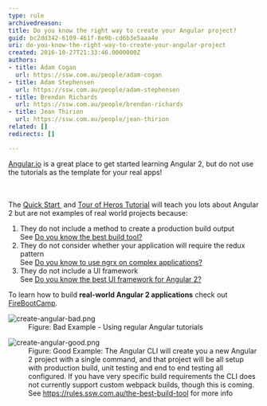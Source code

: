```yaml
---
type: rule
archivedreason: 
title: Do you know the right way to create your Angular project?
guid: bc2dd342-6109-461f-8e9b-cd6b3e5aaa4e
uri: do-you-know-the-right-way-to-create-your-angular-project
created: 2016-10-27T21:33:46.0000000Z
authors:
- title: Adam Cogan
  url: https://ssw.com.au/people/adam-cogan
- title: Adam Stephensen
  url: https://ssw.com.au/people/adam-stephensen
- title: Brendan Richards
  url: https://ssw.com.au/people/brendan-richards
- title: Jean Thirion
  url: https://ssw.com.au/people/jean-thirion
related: []
redirects: []

---
```



​<a href="http&#58;//angular.io/" target="_blank">Angular.io​</a> is a great place to get started learning Angular 2, but do not use the tutorials as the template for your real apps!​​<br>
<br><excerpt class='endintro'></excerpt><br>
<p>The <a href="https&#58;//angular.io/docs/ts/latest/quickstart.html" target="_blank">Quick Start </a>&#160;and <a href="https&#58;//angular.io/docs/ts/latest/tutorial/" target="_blank">Tour of Heros Tutorial</a>&#160;will teach you lots about Angular 2 but are not examples of real world projects because&#58;</p><ol><li>They do not include a method to create a production build output<br>See <a href="/_layouts/15/FIXUPREDIRECT.ASPX?WebId=3dfc0e07-e23a-4cbb-aac2-e778b71166a2&amp;TermSetId=07da3ddf-0924-4cd2-a6d4-a4809ae20160&amp;TermId=ac5174c4-a417-4bf8-a3ac-c47bdb8f273c">Do you know the best build tool? </a> <br></li><li>They do not consider whether your application will require the redux pattern&#160;<br>See <a href="/_layouts/15/FIXUPREDIRECT.ASPX?WebId=3dfc0e07-e23a-4cbb-aac2-e778b71166a2&amp;TermSetId=07da3ddf-0924-4cd2-a6d4-a4809ae20160&amp;TermId=e4d1e090-bee8-4a86-9a46-fa46aa7f8058">Do you know to use ngrx on complex applications? </a> <br></li><li>They do not include a UI framework <br>See <a href="/_layouts/15/FIXUPREDIRECT.ASPX?WebId=3dfc0e07-e23a-4cbb-aac2-e778b71166a2&amp;TermSetId=07da3ddf-0924-4cd2-a6d4-a4809ae20160&amp;TermId=1c35f4c4-7f94-4c88-8bbf-a81dfc77f5d7">Do you know the best UI framework for Angular 2? </a> </li></ol><p>To learn how to build <strong>real-world&#160;Angular 2 applications</strong> check out <a href="http&#58;//firebootcamp.com/angular2">FireBootCamp</a>.<br></p><dl class="badImage"><dt><img src="/PublishingImages/create-angular-bad.png" alt="create-angular-bad.png" /></dt><dd>Figure&#58; Bad Example - Using regular Angular tutorials</dd></dl><dl class="goodImage"><dt><img src="/PublishingImages/create-angular-good.png" alt="create-angular-good.png" /></dt><dd>Figure&#58; Good Example&#58; The Angular CLI will create you a new Angular 2 project with a single command, and that project will be all setup with production build, unit testing and end to end testing all configured. If you have very specific&#160;build requirements the CLI does not currently support custom webpack builds, though this is coming. See&#160;<a href="/_layouts/15/FIXUPREDIRECT.ASPX?WebId=3dfc0e07-e23a-4cbb-aac2-e778b71166a2&amp;TermSetId=07da3ddf-0924-4cd2-a6d4-a4809ae20160&amp;TermId=ac5174c4-a417-4bf8-a3ac-c47bdb8f273c">https&#58;//rules.ssw.com.au/the-best-build-tool</a>&#160;for more info </dd></dl>


